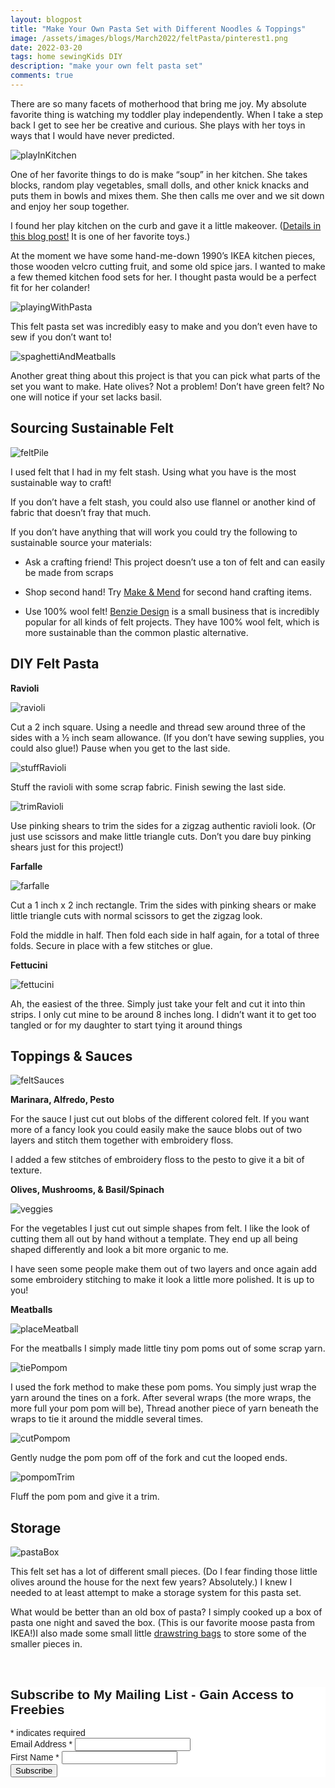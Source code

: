 ```yaml
---
layout: blogpost
title: "Make Your Own Pasta Set with Different Noodles & Toppings"
image: /assets/images/blogs/March2022/feltPasta/pinterest1.png
date: 2022-03-20
tags: home sewingKids DIY
description: "make your own felt pasta set"
comments: true
---
```

There are so many facets of motherhood that bring me joy. My absolute favorite thing is watching my toddler play independently. When I take a step back I get to see her be creative and curious. She plays with her toys in ways that I would have never predicted.

![playInKitchen](/assets/images/blogs/March2022/feltPasta/playInKitchen.jpg)

One of her favorite things to do is make “soup” in her kitchen. She takes blocks, random play vegetables, small dolls, and other knick knacks and puts them in bowls and mixes them. She then calls me over and we sit down and enjoy her soup together.

I found her play kitchen on the curb and gave it a little makeover. ([Details in this blog post!](https://joyberrystudios.com/2022/01/01/playKitchenMakeover.html) It is one of her favorite toys.)

At the moment we have some hand-me-down 1990’s IKEA kitchen pieces, those wooden velcro cutting fruit, and some old spice jars. I wanted to make a few themed kitchen food sets for her. I thought pasta would be a perfect fit for her colander!

![playingWithPasta](/assets/images/blogs/March2022/feltPasta/playingWithPasta.jpg)

This felt pasta set was incredibly easy to make and you don’t even have to sew if you don’t want to! 

![spaghettiAndMeatballs](/assets/images/blogs/March2022/feltPasta/spaghettiAndMeatballs.jpg)

Another great thing about this project is that you can pick what parts of the set you want to make. Hate olives? Not a problem! Don’t have green felt? No one will notice if your set lacks basil.

## Sourcing Sustainable Felt

![feltPile](/assets/images/blogs/March2022/feltPasta/feltPile.jpg)

I used felt that I had in my felt stash. Using what you have is the most sustainable way to craft!

If you don’t have a felt stash, you could also use flannel or another kind of fabric that doesn’t fray that much.

If you don’t have anything that will work you could try the following to sustainable source your materials:

* Ask a crafting friend! This project doesn’t use a ton of felt and can easily be made from scraps

* Shop second hand! Try [Make & Mend](https://makeandmendshop.com/search?page=1&q=felt) for second hand crafting items.

* Use 100% wool felt! [Benzie Design](https://www.benziedesign.com/collections/bellwether) is a small business that is incredibly popular for all kinds of felt projects. They have 100% wool felt, which is more sustainable than the common plastic alternative.

## DIY Felt Pasta

**Ravioli**

![ravioli](/assets/images/blogs/March2022/feltPasta/ravioli.jpg)

Cut a 2 inch square. Using a needle and thread sew around three of the sides with a ½ inch seam allowance. (If you don’t have sewing supplies, you could also glue!) Pause when you get to the last side.

![stuffRavioli](/assets/images/blogs/March2022/feltPasta/stuffRavioli.jpg)

Stuff the ravioli with some scrap fabric. Finish sewing the last side. 

![trimRavioli](/assets/images/blogs/March2022/feltPasta/trimRavioli.jpg)

Use pinking shears to trim the sides for a zigzag authentic ravioli look. (Or just use scissors and make little triangle cuts. Don’t you dare buy pinking shears just for this project!)

**Farfalle**

![farfalle](/assets/images/blogs/March2022/feltPasta/farfalle.jpg)

Cut a 1 inch x 2 inch rectangle. Trim the sides with pinking shears or make little triangle cuts with normal scissors to get the zigzag look.

Fold the middle in half. Then fold each side in half again, for a total of three folds. Secure in place with a few stitches or glue.

**Fettucini**

![fettucini](/assets/images/blogs/March2022/feltPasta/fettucini.jpg)

Ah, the easiest of the three. Simply just take your felt and cut it into thin strips. I only cut mine to be around 8 inches long. I didn’t want it to get too tangled or for my daughter to start tying it around things

## Toppings & Sauces

![feltSauces](/assets/images/blogs/March2022/feltPasta/sauces.jpg)

**Marinara, Alfredo, Pesto**

For the sauce I just cut out blobs of the different colored felt. If you want more of a fancy look you could easily make the sauce blobs out of two layers and stitch them together with embroidery floss.

I added a few stitches of embroidery floss to the pesto to give it a bit of texture. 

**Olives, Mushrooms, & Basil/Spinach**

![veggies](/assets/images/blogs/March2022/feltPasta/veggies.jpg)

For the vegetables I just cut out simple shapes from felt. I like the look of cutting them all out by hand without a template. They end up all being shaped differently and look a bit more organic to me. 

I have seen some people make them out of two layers and once again add some embroidery stitching to make it look a little more polished. It is up to you!

**Meatballs**

![placeMeatball](/assets/images/blogs/March2022/feltPasta/placeMeatball.jpg)

For the meatballs I simply made little tiny pom poms out of some scrap yarn. 

![tiePompom](/assets/images/blogs/March2022/feltPasta/tiePompom.jpg)

I used the fork method to make these pom poms. You simply just wrap the yarn around the tines on a fork. After several wraps (the more wraps, the more full your pom pom will be), Thread another piece of yarn beneath the wraps to tie it around the middle several times.

![cutPompom](/assets/images/blogs/March2022/feltPasta/cutPompom.jpg)

Gently nudge the pom pom off of the fork and cut the looped ends. 

![pompomTrim](/assets/images/blogs/March2022/feltPasta/pompomTrim.jpg)

Fluff the pom pom and give it a trim.

## Storage

![pastaBox](/assets/images/blogs/March2022/feltPasta/pastaBox.jpg)

This felt set has a lot of different small pieces. (Do I fear finding those little olives around the house for the next few years? Absolutely.) I knew I needed to at least attempt to make a storage system for this pasta set.

What would be better than an old box of pasta? I simply cooked up a box of pasta one night and saved the box. (This is our favorite moose pasta from IKEA!)I also made some small little [drawstring bags](https://joyberrystudios.com/2022/01/05/drawstringBag.html) to store some of the smaller pieces in.




<br>

<!-- Begin Mailchimp Signup Form -->
<link href="//cdn-images.mailchimp.com/embedcode/classic-10_7.css" rel="stylesheet" type="text/css">
<style type="text/css">
    #mc_embed_signup{background:#fff; clear:left; font:14px Helvetica,Arial,sans-serif; }
    /* Add your own Mailchimp form style overrides in your site stylesheet or in this style block.
       We recommend moving this block and the preceding CSS link to the HEAD of your HTML file. */
</style>
<div id="mc_embed_signup">
<form action="https://Joyberrystudios.us1.list-manage.com/subscribe/post?u=eca5a397f2fb0d58dcb66315c&amp;id=99d28d5b5c" method="post" id="mc-embedded-subscribe-form" name="mc-embedded-subscribe-form" class="validate" target="_blank" novalidate>
    <div id="mc_embed_signup_scroll">
    <h2>Subscribe to My Mailing List - Gain Access to Freebies</h2>
<div class="indicates-required"><span class="asterisk">*</span> indicates required</div>
<div class="mc-field-group">
    <label for="mce-EMAIL">Email Address  <span class="asterisk">*</span>
</label>
    <input type="email" value="" name="EMAIL" class="required email" id="mce-EMAIL">
</div>
<div class="mc-field-group">
    <label for="mce-FNAME">First Name  <span class="asterisk">*</span>
</label>
    <input type="text" value="" name="FNAME" class="required" id="mce-FNAME">
</div>
    <div id="mce-responses" class="clear">
        <div class="response" id="mce-error-response" style="display:none"></div>
        <div class="response" id="mce-success-response" style="display:none"></div>
    </div>    <!-- real people should not fill this in and expect good things - do not remove this or risk form bot signups-->
    <div style="position: absolute; left: -5000px;" aria-hidden="true"><input type="text" name="b_eca5a397f2fb0d58dcb66315c_99d28d5b5c" tabindex="-1" value=""></div>
    <div class="clear"><input type="submit" value="Subscribe" name="subscribe" id="mc-embedded-subscribe" class="button"></div>
    </div>
</form>
</div>
<script type='text/javascript' src='//s3.amazonaws.com/downloads.mailchimp.com/js/mc-validate.js'></script><script type='text/javascript'>(function($) {window.fnames = new Array(); window.ftypes = new Array();fnames[0]='EMAIL';ftypes[0]='email';fnames[1]='FNAME';ftypes[1]='text';fnames[2]='LNAME';ftypes[2]='text';fnames[3]='ADDRESS';ftypes[3]='address';fnames[4]='PHONE';ftypes[4]='phone';fnames[5]='BIRTHDAY';ftypes[5]='birthday';fnames[6]='OPTIN';ftypes[6]='text';}(jQuery));var $mcj = jQuery.noConflict(true);</script>
<!--End mc_embed_signup-->

<br>
<br>

